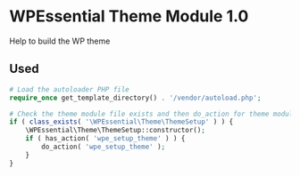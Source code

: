 # WPEssential Theme Module 1.0

Help to build the WP theme

## Used

```php
# Load the autoloader PHP file
require_once get_template_directory() . '/vendor/autoload.php';

# Check the theme module file exists and then do_action for theme modules.
if ( class_exists( '\WPEssential\Theme\ThemeSetup' ) ) {
	\WPEssential\Theme\ThemeSetup::constructor();
	if ( has_action( 'wpe_setup_theme' ) ) {
		do_action( 'wpe_setup_theme' );
	}
}
```
